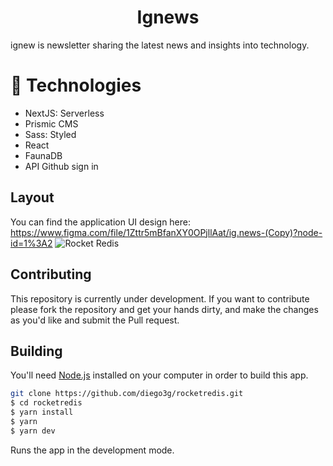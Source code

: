 
<h1 align="center">
  Ignews
</h1>

 ignew is newsletter sharing the latest news and insights into technology.

# 🚀 Technologies

- NextJS: Serverless 
- Prismic CMS
- Sass: Styled
- React
- FaunaDB
- API Github sign in

## Layout

You can find the application UI design here: https://www.figma.com/file/1Zttr5mBfanXY0OPjllAat/ig.news-(Copy)?node-id=1%3A2
![Rocket Redis](https://i.imgur.com/gHEYq1e.jpg)

## Contributing

This repository is currently under development. If you want to contribute please fork the repository and get your hands dirty, and make the changes as you'd like and submit the Pull request.

## Building

You'll need [Node.js](https://nodejs.org) installed on your computer in order to build this app.

```bash
git clone https://github.com/diego3g/rocketredis.git
$ cd rocketredis
$ yarn install
$ yarn
$ yarn dev
```

Runs the app in the development mode.<br/>
